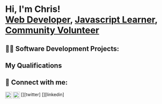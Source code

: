 <h1>Hi, I'm Chris! <br/><a href="https://github.com/Siliconchippy">Web Developer</a>, <a href="https://www.linkedin.com/in/chriscollings/">Javascript Learner</a>, <a href="https://www.coronationdaycentre.co.uk">Community Volunteer</a></h1>

<h2>👨‍💻 Software Development Projects:</h2>



<h2>My Qualifications</h2>



<h2> 🤳 Connect with me:</h2>
[<img align="left" alt="ChrisCollings | Twitter" width="22px" src="https://cdn.jsdelivr.net/npm/simple-icons@v3/icons/twitter.svg" />][twitter]
[<img align="left" alt="ChrisCollings | LinkedIn" width="22px" src="https://cdn.jsdelivr.net/npm/simple-icons@v3/icons/linkedin.svg" />][linkedin]

[twitter]: https://twitter.com/chriscollings
[linkedin]: https://linkedin.com/in/chriscollings

<!--
**Siliconchippy/Siliconchippy** is a ✨ _special_ ✨ repository because its `README.md` (this file) appears on your GitHub profile.

Here are some ideas to get you started:

- 🔭 I’m currently working on ...
- 🌱 I’m currently learning ...
- 👯 I’m looking to collaborate on ...
- 🤔 I’m looking for help with ...
- 💬 Ask me about ...
- 📫 How to reach me: ...
- 😄 Pronouns: ...
- ⚡ Fun fact: ...
-->



